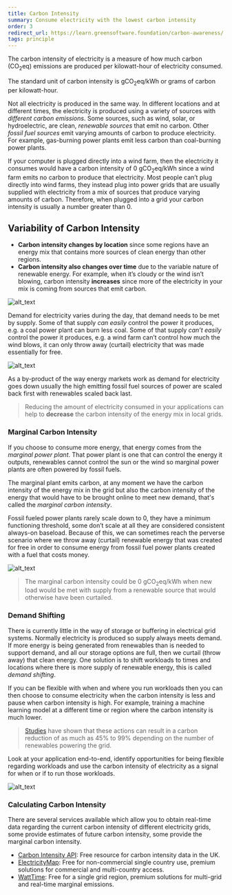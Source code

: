 ```yaml
---
title: Carbon Intensity
summary: Consume electricity with the lowest carbon intensity
order: 3
redirect_url: https://learn.greensoftware.foundation/carbon-awareness/
tags: principle
---
```


The carbon intensity of electricity is a measure of how much carbon (CO<sub>2</sub>eq) emissions are produced per kilowatt-hour of electricity consumed.

The standard unit of carbon intensity is gCO<sub>2</sub>eq/kWh or grams of carbon per kilowatt-hour.

Not all electricity is produced in the same way. In different locations and at different times, the electricity is produced using a variety of sources with _different carbon emissions_. Some sources, such as wind, solar, or hydroelectric, are clean, _renewable sources_ that emit no carbon. Other _fossil fuel sources_ emit varying amounts of carbon to produce electricity. For example, gas-burning power plants emit less carbon than coal-burning power plants.

If your computer is plugged directly into a wind farm, then the electricity it consumes would have a carbon intensity of 0 gCO<sub>2</sub>eq/kWh since a wind farm emits no carbon to produce that electricity. Most people can’t plug directly into wind farms, they instead plug into power grids that are usually supplied with electricity from a mix of sources that produce varying amounts of carbon. Therefore, when plugged into a grid your carbon intensity is usually a number greater than 0.

## Variability of Carbon Intensity

- **Carbon intensity changes by location** since some regions have an energy mix that contains more sources of clean energy than other regions.
- **Carbon intensity also changes over time** due to the variable nature of renewable energy. For example, when it’s cloudy or the wind isn’t blowing, carbon intensity **increases** since more of the electricity in your mix is coming from sources that emit carbon.

![alt_text](/assets/images/principles/carbon-intensity-1.png 'Carbon intensity changes over time as renewable sources increase or decrease.')

Demand for electricity varies during the day, that demand needs to be met by supply. Some of that supply _can easily_ control the power it produces, e.g. a coal power plant can burn less coal. Some of that supply _can’t easily_ control the power it produces, e.g. a wind farm can’t control how much the wind blows, it can only throw away (curtail) electricity that was made essentially for free.

![alt_text](/assets/images/principles/carbon-intensity-2.png 'Fossil Fuel sources of power are usually scaled back first and renewables scaled back last.')

As a by-product of the way energy markets work as demand for electricity goes down usually the high emitting fossil fuel sources of power are scaled back first with renewables scaled back last.

> Reducing the amount of electricity consumed in your applications can help to **decrease** the carbon intensity of the energy mix in local grids.

### Marginal Carbon Intensity

If you choose to consume more energy, that energy comes from the _marginal power plant_. That power plant is one that can control the energy it outputs, renewables cannot control the sun or the wind so marginal power plants are often powered by fossil fuels.

The marginal plant emits carbon, at any moment we have the carbon intensity of the energy mix in the grid but also the carbon intensity of the energy that would have to be brought online to meet new demand, that's called the _marginal carbon intensity_.

Fossil fueled power plants rarely scale down to 0, they have a minimum functioning threshold, some don’t scale at all they are considered consistent always-on baseload. Because of this, we can sometimes reach the perverse scenario where we throw away (curtail) renewable energy that was created for free in order to consume energy from fossil fuel power plants created with a fuel that costs money.

![alt_text](/assets/images/principles/carbon-intensity-3.png 'There are moments when the marginal carbon intensity reaches 0')

> The marginal carbon intensity could be 0 gCO<sub>2</sub>eq/kWh when new load would be met with supply from a renewable source that would otherwise have been curtailed.

### Demand Shifting

There is currently little in the way of storage or buffering in electrical grid systems. Normally electricity is produced so supply always meets demand. If more energy is being generated from renewables than is needed to support demand, and all our storage options are full, then we curtail (throw away) that clean energy. One solution is to shift workloads to times and locations where there is more supply of renewable energy, this is called _demand shifting_.

If you can be flexible with when and where you run workloads then you can then choose to consume electricity when the carbon intensity is less and pause when carbon intensity is high. For example, training a machine learning model at a different time or region where the carbon intensity is much lower.

> [Studies](https://ieeexplore.ieee.org/document/6128960) have shown that these actions can result in a carbon reduction of as much as 45% to 99% depending on the number of renewables powering the grid.

Look at your application end-to-end, identify opportunities for being flexible regarding workloads and use the carbon intensity of electricity as a signal for when or if to run those workloads.

![alt_text](/assets/images/principles/demand-shifting-1.png "In this example the red line is the carbon intensity of electricity, if we shift a workload a little into the future from it's preferred start time of midnight, we can take advantage of lower carbon intensity electricity.")

### Calculating Carbon Intensity

There are several services available which allow you to obtain real-time data regarding the current carbon intensity of different electricity grids, some provide estimates of future carbon intensity, some provide the marginal carbon intensity.

- [Carbon Intensity API](https://carbonintensity.org.uk/): Free resource for carbon intensity data in the UK.
- [ElectricityMap](https://api.electricitymap.org/): Free for non-commercial single country use, premium solutions for commercial and multi-country access.
- [WattTime](https://www.watttime.org/): Free for a single grid region, premium solutions for multi-grid and real-time marginal emissions.
